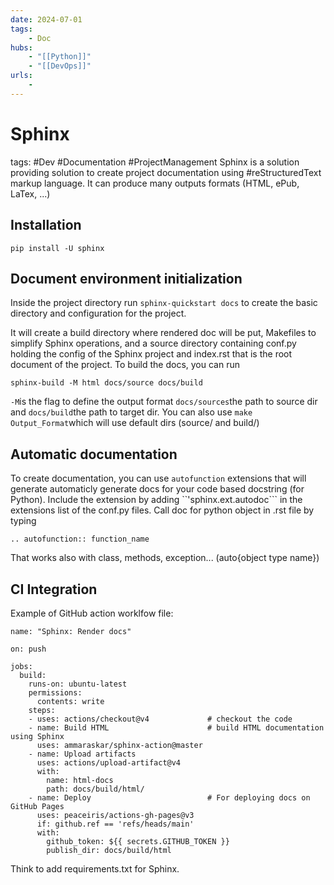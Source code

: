 ```yaml
---
date: 2024-07-01
tags:
    - Doc
hubs:
    - "[[Python]]"
    - "[[DevOps]]"
urls:
    -
---
```

# Sphinx 
tags: #Dev #Documentation #ProjectManagement
Sphinx is a solution providing solution to create project documentation using #reStructuredText markup language.
It can produce many outputs formats (HTML, ePub, LaTex, ...)

## Installation 
```
pip install -U sphinx
```

## Document environment initialization

Inside the project directory run ```sphinx-quickstart docs``` to create the basic directory and configuration for the project.

It will create a build directory where rendered doc will be put, Makefiles to simplify Sphinx operations, and a source directory containing conf.py holding the config of the Sphinx project and index.rst that is the root document of the project.
To build the docs, you can run 
```
sphinx-build -M html docs/source docs/build
```
```-M```is the flag to define the output format
```docs/sources```the path to source dir and ```docs/build```the path to target dir.
You can also use ```make Output_Format```which will use default dirs (source/ and build/)

## Automatic documentation

To create documentation, you can use ```autofunction``` extensions that will generate automaticly generate docs for your code based 
docstring (for Python).
Include the extension by adding ``'sphinx.ext.autodoc``` in the extensions list of the conf.py files.
Call doc for python object in .rst file by typing
```
.. autofunction:: function_name
```
That works also with class, methods, exception... (auto{object type name})


## CI Integration
Example of GitHub action worklfow file:
```
name: "Sphinx: Render docs"

on: push

jobs:
  build:
    runs-on: ubuntu-latest
    permissions:
      contents: write
    steps:
    - uses: actions/checkout@v4             # checkout the code
    - name: Build HTML                      # build HTML documentation using Sphinx
      uses: ammaraskar/sphinx-action@master
    - name: Upload artifacts 
      uses: actions/upload-artifact@v4
      with:
        name: html-docs
        path: docs/build/html/
    - name: Deploy                          # For deploying docs on GitHub Pages
      uses: peaceiris/actions-gh-pages@v3
      if: github.ref == 'refs/heads/main'
      with:
        github_token: ${{ secrets.GITHUB_TOKEN }}
        publish_dir: docs/build/html
```

Think to add requirements.txt for Sphinx. 
